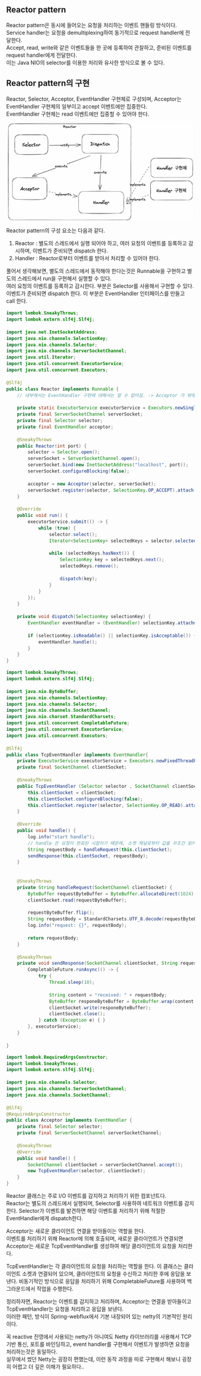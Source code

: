 ## Reactor pattern
Reactor pattern은 동시에 들어오는 요청을 처리하는 이벤트 핸들링 방식이다.  
Service handler는 요청을 demultiplexing하여 동기적으로 request handler에 전달한다.  
Accept, read, write와 같은 이벤트들을 한 곳에 등록하여 관찰하고, 준비된 이벤트를 request handler에게 전달한다.  
이는 Java NIO의 selector를 이용한 처리와 유사한 방식으로 볼 수 있다.

## Reactor pattern의 구현
Reactor, Selector, Acceptor, EventHandler 구현체로 구성되며, Acceptor는 EventHandler 구현체의 일부이고 accept 이벤트에만 집중한다.  
EventHandler 구현체는 read 이벤트에만 집중할 수 있어야 한다.  

![reactor_pattern_구현](img/Reactor_pattern.png)  

Reactor pattern의 구성 요소는 다음과 같다.
1. Reactor : 별도의 스레드에서 실행 되어야 하고, 여러 요청의 이벤트를 등록하고 감시하며, 이벤트가 준비되면 dispatch 한다.
2. Handler : Reactor로부터 이벤트를 받아서 처리할 수 있어야 한다.

풀어서 생각해보면, 별도의 스레드에서 동작해야 한다는것은 Runnable을 구현하고 별도의 스레드에서 run을 구현해서 실행할 수 있다.  
여러 요청의 이벤트를 등록하고 감시한다. 부분은 Selector를 사용해서 구현할 수 있다.  
이벤트가 준비되면 dispatch 한다. 이 부분은 EventHandler 인터페이스를 만들고 call 한다.

````java
import lombok.SneakyThrows;
import lombok.extern.slf4j.Slf4j;

import java.net.InetSocketAddress;
import java.nio.channels.SelectionKey;
import java.nio.channels.Selector;
import java.nio.channels.ServerSocketChannel;
import java.util.Iterator;
import java.util.concurrent.ExecutorService;
import java.util.concurrent.Executors;

@Slf4j
public class Reactor implements Runnable { 
    // 내부에서는 EventHandler 구현에 대해서는 알 수 없어짐. -> Acceptor 가 밖에서 구현되고 주입만 받기 떄문

    private static ExecutorService executorService = Executors.newSingleThreadExecutor();
    private final ServerSocketChannel serverSocket;
    private final Selector selector;
    private final EventHandler acceptor;

    @SneakyThrows
    public Reactor(int port) {
        selector = Selector.open();
        serverSocket = ServerSocketChannel.open();
        serverSocket.bind(new InetSocketAddress("localhost", port));
        serverSocket.configureBlocking(false);

        acceptor = new Acceptor(selector, serverSocket);
        serverSocket.register(selector, SelectionKey.OP_ACCEPT).attach(acceptor);
    }

    @Override
    public void run() {
        executorService.submit(() -> {
            while (true) {
                selector.select();
                Iterator<SelectionKey> selectedKeys = selector.selectedKeys().iterator();

                while (selectedKeys.hasNext()) {
                    SelectionKey key = selectedKeys.next();
                    selectedKeys.remove();

                    dispatch(key);
                }
            }
        });
    }

    private void dispatch(SelectionKey selectionKey) {
        EventHandler eventHandler = (EventHandler) selectionKey.attachment();

        if (selectionKey.isReadable() || selectionKey.isAcceptable()) {
            eventHandler.handle();
        }
    }
}
````
````java
import lombok.SneakyThrows;
import lombok.extern.slf4j.Slf4j;

import java.nio.ByteBuffer;
import java.nio.channels.SelectionKey;
import java.nio.channels.Selector;
import java.nio.channels.SocketChannel;
import java.nio.charset.StandardCharsets;
import java.util.concurrent.CompletableFuture;
import java.util.concurrent.ExecutorService;
import java.util.concurrent.Executors;

@Slf4j
public class TcpEventHandler implements EventHandler{
    private ExecutorService executorService = Executors.newFixedThreadPool(50);
    private final SocketChannel clientSocket;

    @SneakyThrows
    public TcpEventHandler (Selector selector , SocketChannel clientSocket) {
        this.clientSocket = clientSocket;
        this.clientSocket.configureBlocking(false);
        this.clientSocket.register(selector, SelectionKey.OP_READ).attach(this);
    }

    @Override
    public void handle() {
        log.info("start handle");
        // handle 은 요청이 완료된 시점이기 떄문에, 소켓 채널로부터 값을 무조건 읽어와도 된다.
        String requestBody = handleRequest(this.clientSocket);
        sendResponse(this.clientSocket, requestBody);
    }


    @SneakyThrows
    private String handleRequest(SocketChannel clientSocket) {
        ByteBuffer requestByteBuffer = ByteBuffer.allocateDirect(1024);
        clientSocket.read(requestByteBuffer);

        requestByteBuffer.flip();
        String requestBody = StandardCharsets.UTF_8.decode(requestByteBuffer).toString();
        log.info("request: {}", requestBody);

        return requestBody;
    }

    @SneakyThrows
    private void sendResponse(SocketChannel clientSocket, String requestBody) {
        CompletableFuture.runAsync(() -> {
            try {
                Thread.sleep(10);

                String content = "received: " + requestBody;
                ByteBuffer responeByteBuffer = ByteBuffer.wrap(content.getBytes());
                clientSocket.write(responeByteBuffer);
                clientSocket.close();
            } catch (Exception e) { }
        }, executorService);
    }

}

````
````java
import lombok.RequiredArgsConstructor;
import lombok.SneakyThrows;
import lombok.extern.slf4j.Slf4j;

import java.nio.channels.Selector;
import java.nio.channels.ServerSocketChannel;
import java.nio.channels.SocketChannel;

@Slf4j
@RequiredArgsConstructor
public class Acceptor implements EventHandler {
    private final Selector selector;
    private final ServerSocketChannel serverSocketChannel;

    @SneakyThrows
    @Override
    public void handle() {
        SocketChannel clientSocket = serverSocketChannel.accept();
        new TcpEventHandler(selector, clientSocket);
    }
}
````
Reactor 클래스는 주로 I/O 이벤트를 감지하고 처리하기 위한 컴포넌트다.  
Reactor는 별도의 스레드에서 실행되며, Selector를 사용하여 네트워크 이벤트를 감지한다. Selector가 이벤트를 발견하면 해당 이벤트를 처리하기 위해 적절한 EventHandler에게 dispatch한다.

Acceptor는 새로운 클라이언트 연결을 받아들이는 역할을 한다.   
이벤트를 처리하기 위해 Reactor에 의해 호출되며, 새로운 클라이언트가 연결되면 Acceptor는 새로운 TcpEventHandler를 생성하여 해당 클라이언트의 요청을 처리한다.

TcpEventHandler는 각 클라이언트의 요청을 처리하는 역할을 한다. 이 클래스는 클라이언트 소켓과 연결되어 있으며, 클라이언트의 요청을 수신하고 처리한 후에 응답을 보낸다. 비동기적인 방식으로 응답을 처리하기 위해 CompletableFuture를 사용하여 백그라운드에서 작업을 수행한다.  

정리하자면, Reactor는 이벤트를 감지하고 처리하며, Acceptor는 연결을 받아들이고 TcpEventHandler는 요청을 처리하고 응답을 보낸다.  
이러한 패턴, 방식이 Spring-webflux에서 기본 내장되어 있는 netty의 기본적인 원리이다.

꼭 reactive 진영에서 사용되는 netty가 아니여도 Netty 라이브러리를 사용해서 TCP 기반 통신, 포트를 바인딩하고, event handler를 구현해서 이벤트가 발생하면 요청을 처리하는것은 동일하다.  
실무에서 썼던 Netty는 굉장히 편했는데, 이런 동작 과정을 따로 구현해서 해보니 굉장히 어렵고 더 깊은 이해가 필요하다..
